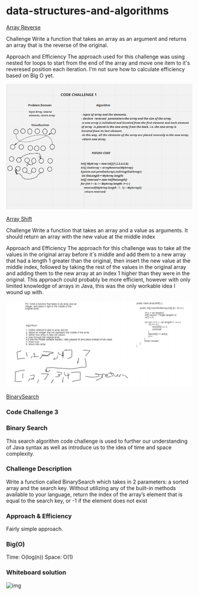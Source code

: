 # data-structures-and-algorithms

[Array Reverse](/challenge401/src/main/java/challenges/ArrayReverse)


Challenge
Write a function that takes an array as an argument and returns an array that is the reverse of the original.

Approach and Efficiency
The approach used for this challenge was using nested for loops to start from the end of the array and move one item to it's reveresed position each iteration. I'm not sure how to calculate efficiency based on Big O yet.

![img](/challenge401/src/main/java/challenges/ArrayReverse/assets/Screenshot%202020-09-14%20204733.png)



[Array Shift](/challenge401/src/main/java/challenges/ArrayShift.java)

Challenge
Write a function that takes an array and a value as arguments. It should return an array with the new value at the middle index

Approach and Efficiency
The approach for this challenge was to take all the values in the original array before it's middle and add them to a new array that had a length 1 greater than the original, then insert the new value at the middle index, followed by taking the rest of the values in the original array and adding them to the new array at an index 1 higher than they were in the original. This approach could probably be more efficient, however with only limited knowledge of arrays in Java, this was the only workable idea I wound up with.

![img](/challenge401/assets/Screenshot%202020-11-27%20180041.png)

[BinarySearch](/challenge401/src/main/java/challenges/BinarySearch.java)

### Code Challenge 3
### Binary Search
This search algorithm code challenge is used to further our understanding of Java syntax as well as introduce us to the idea of time and space complexity.

### Challenge Description
Write a function called BinarySearch which takes in 2 parameters: a sorted array and the search key. Without utilizing any of the built-in methods available to your language, return the index of the array’s element that is equal to the search key, or -1 if the element does not exist

### Approach & Efficiency
Fairly simple approach.

### Big(O)
Time: O(log(n))
Space: O(1)

### Whiteboard solution
![img](assets/Screenshot%202020-11-23%20165151.png)






